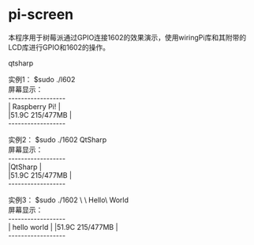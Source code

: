 pi-screen
=========

本程序用于树莓派通过GPIO连接1602的效果演示，使用wiringPi库和其附带的LCD库进行GPIO和1602的操作。

qtsharp

实例1： 
$sudo ./l602    
屏幕显示：      
    ------------------    
    | Raspberry Pi! |    
    |51.9C 215/477MB |    
    ------------------    

实例2： 
$sudo ./1602 QtSharp    
屏幕显示：  
    ------------------  
    |QtSharp |  
    |51.9C 215/477MB |  
    ------------------  

实例3： 
$sudo ./1602 \ \ Hello\ World   
屏幕显示：  
    ------------------  
    | hello world | 
    |51.9C 215/477MB |  
    ------------------  
